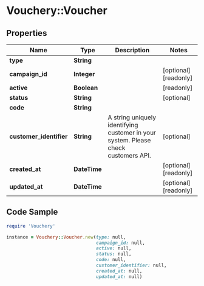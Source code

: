 # Vouchery::Voucher

## Properties

Name | Type | Description | Notes
------------ | ------------- | ------------- | -------------
**type** | **String** |  | 
**campaign_id** | **Integer** |  | [optional] [readonly] 
**active** | **Boolean** |  | [readonly] 
**status** | **String** |  | [optional] 
**code** | **String** |  | 
**customer_identifier** | **String** | A string uniquely identifying customer in your system. Please check customers API. | [optional] 
**created_at** | **DateTime** |  | [optional] [readonly] 
**updated_at** | **DateTime** |  | [optional] [readonly] 

## Code Sample

```ruby
require 'Vouchery'

instance = Vouchery::Voucher.new(type: null,
                                 campaign_id: null,
                                 active: null,
                                 status: null,
                                 code: null,
                                 customer_identifier: null,
                                 created_at: null,
                                 updated_at: null)
```


